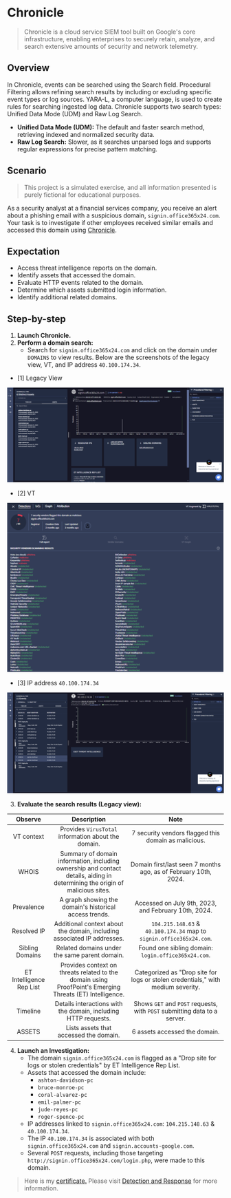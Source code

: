 # Chronicle

> Chronicle is a cloud service SIEM tool built on Google's core infrastructure, enabling enterprises to securely retain, analyze, and search extensive amounts of security and network telemetry.

## Overview

In Chronicle, events can be searched using the Search field. Procedural Filtering allows refining search results by including or excluding specific event types or log sources. YARA-L, a computer language, is used to create rules for searching ingested log data. Chronicle supports two search types: Unified Data Mode (UDM) and Raw Log Search.
* **Unified Data Mode (UDM):** The default and faster search method, retrieving indexed and normalized security data.
* **Raw Log Search:** Slower, as it searches unparsed logs and supports regular expressions for precise pattern matching.

## Scenario
> This project is a simulated exercise, and all information presented is purely fictional for educational purposes.

As a security analyst at a financial services company, you receive an alert about a phishing email with a suspicious domain, `signin.office365x24.com`. Your task is to investigate if other employees received similar emails and accessed this domain using [Chronicle](https://demo.backstory.chronicle.security/?warstory=).

## Expectation
* Access threat intelligence reports on the domain.
* Identify assets that accessed the domain.
* Evaluate HTTP events related to the domain.
* Determine which assets submitted login information.
* Identify additional related domains.

## Step-by-step

1. **Launch Chronicle.**
2. **Perform a domain search:**
   * Search for `signin.office365x24.com` and click on the domain under `DOMAINS` to view results. Below are the screenshots of the legacy view, VT, and IP address `40.100.174.34`.

  * [1] Legacy View
    
  ![1](https://github.com/Massimo-Piccone/Massimo-Piccone/blob/383f30b6edb3b2a76b1e51c2ee888c43512258b3/Google/.assets/7.3-1.png)

  * [2] VT 
  
  ![2](https://github.com/Massimo-Piccone/Massimo-Piccone/blob/383f30b6edb3b2a76b1e51c2ee888c43512258b3/Google/.assets/7.3-2.png)

  * [3] IP address `40.100.174.34`
  
  ![3](https://github.com/Massimo-Piccone/Massimo-Piccone/blob/383f30b6edb3b2a76b1e51c2ee888c43512258b3/Google/.assets/7.3-3.png)

3. **Evaluate the search results (Legacy view):**

  | Observe | Description | Note |
  | :----: | :----: | :----: |
  | VT context | Provides `VirusTotal` information about the domain. | 7 security vendors flagged this domain as malicious. |
  | WHOIS | Summary of domain information, including ownership and contact details, aiding in determining the origin of malicious sites. | Domain first/last seen 7 months ago, as of February 10th, 2024. |
  | Prevalence | A graph showing the domain's historical access trends. | Accessed on July 9th, 2023, and February 10th, 2024. |
  | Resolved IP | Additional context about the domain, including associated IP addresses. | `104.215.148.63` & `40.100.174.34` map to `signin.office365x24.com`. |
  | Sibling Domains | Related domains under the same parent domain. | Found one sibling domain: `login.office365x24.com`. |
  | ET Intelligence Rep List | Provides context on threats related to the domain using ProofPoint's Emerging Threats (ET) Intelligence. | Categorized as "Drop site for logs or stolen credentials," with medium severity. |
  | Timeline | Details interactions with the domain, including HTTP requests. | Shows `GET` and `POST` requests, with `POST` submitting data to a server. |
  | ASSETS | Lists assets that accessed the domain. | 6 assets accessed the domain. |

4. **Launch an Investigation:**
   * The domain `signin.office365x24.com` is flagged as a "Drop site for logs or stolen credentials" by ET Intelligence Rep List.
   * Assets that accessed the domain include:
      * `ashton-davidson-pc`
      * `bruce-monroe-pc`
      * `coral-alvarez-pc`
      * `emil-palmer-pc`
      * `jude-reyes-pc`
      * `roger-spence-pc`
   * IP addresses linked to `signin.office365x24.com`: `104.215.148.63` & `40.100.174.34`.
   * The IP `40.100.174.34` is associated with both `signin.office365x24.com` and `signin.accounts-google.com`.
   * Several `POST` requests, including those targeting `http://signin.office365x24.com/login.php`, were made to this domain.
  
> Here is my [certificate.](https://www.coursera.org/account/accomplishments/certificate/9GLYJNJVE3Z9) Please visit [Detection and Response](https://www.coursera.org/learn/detection-and-response?specialization=google-cybersecurity) for more information.
